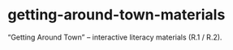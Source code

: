 # getting-around-town-materials
“Getting Around Town” – interactive literacy materials (R.1 / R.2).

